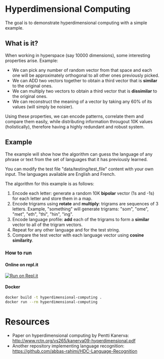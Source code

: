 # Hyperdimensional Computing
The goal is to demonstrate hyperdimensional computing with a simple example. 

## What is it?
When working in hyperspace (say 10000 dimensions), some interesting properties arise. Example:
- We can pick any number of random vector from that space and each one will be approximately orthogonal to all other ones previously picked. 
- We can ADD two vectors together to obtain a third vector that is **similar** to the original ones. 
- We can multiply two vectors to obtain a third vector that is **dissimilar** to the original ones. 
- We can reconstruct the meaning of a vector by taking any 60% of its values (will simply be noisier).

Using these properties, we can encode patterns, correlate them and compare them easily, while distributing information througout 10K values (holistically), therefore having a highly redundant and robust system. 

## Example
The example will show how the algorithm can guess the language of any phrase or text from the set of languages that it has previously learned. 

You can modify the test file "data/testing/test_file" content with your own input. 
The languages available are English and French. 

The algorithm for this example is as follows:
1. Encode  each letter: generate a random 10K **bipolar** vector (1s and -1s) for each letter and store them in a map. 
2. Encode trigrams using **rotate** and **multiply**: trigrams are sequences of 3 letters. Example, "something" will generate trigrams: "som", "ome", "met", "eth", "thi", "hin", "ing".
3. Encode language profile: **add** each of the trigrams to form a **similar** vector to all of the trigram vectors. 
4. Repeat for any other language and for the test string. 
5. Compare the test vector with each language vector using **cosine similarity**. 

### How to run

#### Online on repl.it

[![Run on Repl.it](https://repl.it/badge/github/gokadin/hyperdimensional-computing)](https://repl.it/github/gokadin/hyperdimensional-computing)

#### Docker

``` bash
docker build -t hyperdimensional-computing .
docker run --rm hyperdimensional-computing
```

# Resources
- Paper on hyperdimensional computing by Pentti Kanerva: http://www.rctn.org/vs265/kanerva09-hyperdimensional.pdf
- Another repository implementing language recognition: https://github.com/abbas-rahimi/HDC-Language-Recognition
